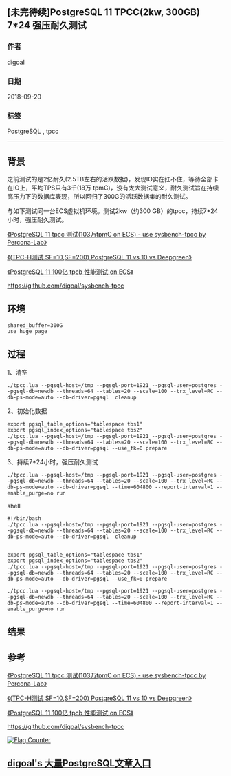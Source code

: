 ## [未完待续]PostgreSQL 11 TPCC(2kw, 300GB) 7*24 强压耐久测试  
                                                                 
### 作者                                                                 
digoal                                                                 
                                                                 
### 日期                                                                 
2018-09-20                                                               
                                                                 
### 标签                                                                 
PostgreSQL , tpcc             
                                                                 
----                                                                 
                                                                 
## 背景         
之前测试的是2亿耐久(2.5TB左右的活跃数据)，发现IO实在扛不住，等待全部卡在IO上，平均TPS只有3千(18万 tpmC)，没有太大测试意义，耐久测试旨在持续高压力下的数据库表现，所以回归了300G的活跃数据集的耐久测试。
  
与如下测试同一台ECS虚拟机环境。测试2kw（约300 GB）的tpcc，持续7*24小时，强压耐久测试。

[《PostgreSQL 11 tpcc 测试(103万tpmC on ECS) - use sysbench-tpcc by Percona-Lab》](../201809/20180913_01.md)  

[《(TPC-H测试 SF=10,SF=200) PostgreSQL 11 vs 10 vs Deepgreen》](../201808/20180823_01.md)  

[《PostgreSQL 11 100亿 tpcb 性能测试 on ECS》](../201809/20180916_01.md)  

https://github.com/digoal/sysbench-tpcc
  
## 环境

```
shared_buffer=300G
use huge page
```


## 过程
1、清空

```
./tpcc.lua --pgsql-host=/tmp --pgsql-port=1921 --pgsql-user=postgres --pgsql-db=newdb --threads=64 --tables=20 --scale=100 --trx_level=RC --db-ps-mode=auto --db-driver=pgsql  cleanup
```

2、初始化数据

```
export pgsql_table_options="tablespace tbs1"
export pgsql_index_options="tablespace tbs2"
./tpcc.lua --pgsql-host=/tmp --pgsql-port=1921 --pgsql-user=postgres --pgsql-db=newdb --threads=64 --tables=20 --scale=100 --trx_level=RC --db-ps-mode=auto --db-driver=pgsql --use_fk=0 prepare
```

3、持续7*24小时，强压耐久测试

```
./tpcc.lua --pgsql-host=/tmp --pgsql-port=1921 --pgsql-user=postgres --pgsql-db=newdb --threads=64 --tables=20 --scale=100 --trx_level=RC --db-ps-mode=auto --db-driver=pgsql --time=604800 --report-interval=1 --enable_purge=no run  
```
  
shell

```
#!/bin/bash
./tpcc.lua --pgsql-host=/tmp --pgsql-port=1921 --pgsql-user=postgres --pgsql-db=newdb --threads=64 --tables=20 --scale=100 --trx_level=RC --db-ps-mode=auto --db-driver=pgsql  cleanup


export pgsql_table_options="tablespace tbs1"
export pgsql_index_options="tablespace tbs2"
./tpcc.lua --pgsql-host=/tmp --pgsql-port=1921 --pgsql-user=postgres --pgsql-db=newdb --threads=64 --tables=20 --scale=100 --trx_level=RC --db-ps-mode=auto --db-driver=pgsql --use_fk=0 prepare

./tpcc.lua --pgsql-host=/tmp --pgsql-port=1921 --pgsql-user=postgres --pgsql-db=newdb --threads=64 --tables=20 --scale=100 --trx_level=RC --db-ps-mode=auto --db-driver=pgsql --time=604800 --report-interval=1 --enable_purge=no run  
```

## 结果

## 参考
[《PostgreSQL 11 tpcc 测试(103万tpmC on ECS) - use sysbench-tpcc by Percona-Lab》](../201809/20180913_01.md)  

[《(TPC-H测试 SF=10,SF=200) PostgreSQL 11 vs 10 vs Deepgreen》](../201808/20180823_01.md)  

[《PostgreSQL 11 100亿 tpcb 性能测试 on ECS》](../201809/20180916_01.md)  

https://github.com/digoal/sysbench-tpcc
  
<a rel="nofollow" href="http://info.flagcounter.com/h9V1"  ><img src="http://s03.flagcounter.com/count/h9V1/bg_FFFFFF/txt_000000/border_CCCCCC/columns_2/maxflags_12/viewers_0/labels_0/pageviews_0/flags_0/"  alt="Flag Counter"  border="0"  ></a>  
  
  
## [digoal's 大量PostgreSQL文章入口](https://github.com/digoal/blog/blob/master/README.md "22709685feb7cab07d30f30387f0a9ae")
  
